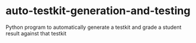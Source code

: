 # auto-testkit-generation-and-testing
Python program to automatically generate a testkit and grade a student result against that testkit
